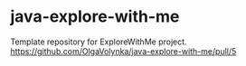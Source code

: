 # java-explore-with-me
Template repository for ExploreWithMe project.
https://github.com/OlgaVolynka/java-explore-with-me/pull/5